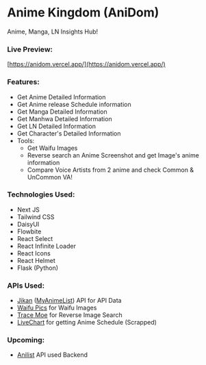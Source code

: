 # Anime Kingdom (AniDom)

Anime, Manga, LN Insights Hub!

### Live Preview:

[https://anidom.vercel.app/](https://anidom.vercel.app/)

### Features:

-   Get Anime Detailed Information
-   Get Anime release Schedule information
-   Get Manga Detailed Information
-   Get Manhwa Detailed Information
-   Get LN Detailed Information
-   Get Character's Detailed Information
-   Tools:
    -   Get Waifu Images
    -   Reverse search an Anime Screenshot and get Image's anime information
    -   Compare Voice Artists from 2 anime and check Common & UnCommon VA!

### Technologies Used:

-   Next JS
-   Tailwind CSS
-   DaisyUI
-   Flowbite
-   React Select
-   React Infinite Loader
-   React Icons
-   React Helmet
-   Flask (Python)

### APIs Used:

-   [Jikan](https://docs.api.jikan.moe/) ([MyAnimeList](https://myanimelist.net)) API for API Data
-   [Waifu Pics](https://waifu.pics/) for Waifu Images
-   [Trace Moe](https://trace.moe/) for Reverse Image Search
-   [LiveChart](https://www.livechart.me/) for getting Anime Schedule (Scrapped)

### Upcoming:

-   [Anilist](https://anilist.co/) API used Backend
